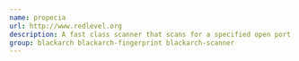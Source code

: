 ```yaml
---
name: propecia
url: http://www.redlevel.org
description: A fast class scanner that scans for a specified open port with banner grabbing.
group: blackarch blackarch-fingerprint blackarch-scanner
---
```

